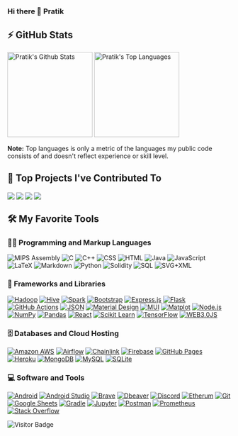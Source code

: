 ### Hi there 👋 Pratik

## ⚡ GitHub Stats

  <a href="#"><img alt="Pratik's Github Stats" src="https://denvercoder1-github-readme-stats.vercel.app/api/?username=ppatil002&show_icons=true&include_all_commits=true&count_private=true&theme=gruvbox&hide_border=false&bg_color=1F222E&title_color=F85D7F&icon_color=F8D866" height="192px"/></a>
  <a href="#"><img alt="Pratik's Top Languages" src="https://denvercoder1-github-readme-stats.vercel.app/api/top-langs/?username=ppatil002&langs_count=8&layout=compact&theme=gruvbox&hide_border=false&bg_color=1F222E&title_color=F85D7F&icon_color=F8D866,Roff" height="192px"/></a>
  <br/>

  <b>Note:</b> Top languages is only a metric of the languages my public code consists of and doesn't reflect experience or skill level.

<summary><h2>📕 Top Projects I've Contributed To</h2></summary>
<!-- Repo info cards - https://github.com/anuraghazra/github-readme-stats -->
  <!-- Small repo cards (fork) - https://github.com/DenverCoder1/github-readme-stats -->

<p align=centre>
<a href="https://github.com/ppatil002/Club_Recommendation_System" target="_blank"><img align="center" src="https://github-readme-stats.vercel.app/api/pin/?username=ppatil002&repo=Club_Recommendation_System&theme=gruvbox"></a>
<a href="https://github.com/ppatil002/Text-Editor-DSA1-Mini-Project" target="_blank"><img align="center" src="https://github-readme-stats.vercel.app/api/pin/?username=ppatil002&repo=Text-Editor-DSA1-Mini-Project&theme=gruvbox"></a>
<a href="https://github.com/ppatil002/VR_Connect" target="_blank"><img align="center" src="https://github-readme-stats.vercel.app/api/pin/?username=ppatil002&repo=VR_Connect&theme=gruvbox"></a>  
<a href="https://github.com/ppatil002/ToDoList" target="_blank"><img align="center" src="https://github-readme-stats.vercel.app/api/pin/?username=ppatil002&repo=ToDoList&theme=gruvbox"></a>
</p>

<!--<details> --> 
  <summary><h2>🛠️ My Favorite Tools</h2></summary>
  <!-- Some badges are from https://github.com/Ileriayo/markdown-badges 
  <a href="#"><img alt="GitLab Cl" src="https://img.shields.io/badge/gitlab%20ci-%23181717.svg?style=for-the-badge&logo=gitlab&logoColor=white"></a> 
  style=for-the-badge to change the style-->

  <h3>👨‍💻 Programming and Markup Languages</h3>

  <p>
      <img alt="MIPS Assembly" src="https://custom-icon-badges.demolab.com/badge/Assembly-525252.svg?logo=asm-hex&logoColor=white">
      <img alt="C" src="https://custom-icon-badges.demolab.com/badge/C-03599C.svg?logo=c-in-hexagon&logoColor=white">
      <img alt="C++" src="https://custom-icon-badges.demolab.com/badge/C++-9C033A.svg?logo=cpp2&logoColor=white">
      <img alt="CSS" src="https://img.shields.io/badge/CSS-1572B6.svg?logo=css3&logoColor=white">
      <img alt="HTML" src="https://img.shields.io/badge/HTML-E34F26.svg?logo=html5&logoColor=white">
      <img alt="Java" src="https://custom-icon-badges.demolab.com/badge/Java-007396.svg?logo=java&logoColor=white">
      <img alt="JavaScript" src="https://img.shields.io/badge/JavaScript-F7DF1E.svg?logo=javascript&logoColor=black">
      <img alt="LaTeX" src="https://img.shields.io/badge/LaTeX-008080.svg?logo=LaTeX&logoColor=white">
      <img alt="Markdown" src="https://img.shields.io/badge/Markdown-000000.svg?logo=markdown&logoColor=white">
      <img alt="Python" src="https://img.shields.io/badge/Python-14354C.svg?logo=python&logoColor=white">
      <img alt="Solidity" src="https://img.shields.io/badge/Solidity-363636.svg?logo=Solidity&logoColor=white">
      <img alt="SQL" src="https://custom-icon-badges.demolab.com/badge/SQL-025E8C.svg?logo=database&logoColor=white">
      <img alt="SVG+XML" src="https://img.shields.io/badge/SVG%2BXML-e0982c.svg?logo=svg&logoColor=white">
  </p>

  <h3>🧰 Frameworks and Libraries</h3>

  <p>
      <a href="#"><img alt="Hadoop" src ="https://img.shields.io/badge/Apache%20Hadoop-66CCFF.svg?&logo=Apache-Hadoop&logoColor=black"></a>
      <a href="#"><img alt="Hive" src ="https://img.shields.io/badge/Apache%20Hive-FDEE21.svg?logo=Apache-Hive&logoColor=black"></a>
      <a href="#"><img alt="Spark" src ="https://img.shields.io/badge/Apache%20Spark-E25A1C.svg?logo=Apache-Spark&logoColor=white"></a>
      <a href="#"><img alt="Bootstrap" src="https://img.shields.io/badge/Bootstrap-7952B3.svg?logo=bootstrap&logoColor=white"></a>
      <a href="#"><img alt="Express.js" src="https://img.shields.io/badge/Express.js-404d59.svg?logo=express&logoColor=white"></a>
      <a href="#"><img alt="Flask" src="https://img.shields.io/badge/Flask-000000.svg?logo=flask&logoColor=white"></a>
      <a href="#"><img alt="GitHub Actions" src="https://img.shields.io/badge/GitHub%20Actions-2671E5.svg?logo=github%20actions&logoColor=white"></a>
      <a href="#"><img alt="JSON" src="https://img.shields.io/badge/JSON-000000.svg?logo=JSON&logoColor=white"></a>
      <a href="#"><img alt="Material Design" src="https://img.shields.io/badge/Material%20Design-0081CB.svg?logo=material-design&logoColor=white"></a>
      <a href="#"><img alt="MUI" src="https://img.shields.io/badge/MUI-007FFF.svg?logo=MUI&logoColor=white"></a>
      <a href="#"><img alt="Matplot" src="https://img.shields.io/badge/Matplotlib-%23ffffff.svg?logo=Matplotlib&logoColor=white"></a>
      <a href="#"><img alt="Node.js" src="https://img.shields.io/badge/Node.js-43853D.svg?logo=node.js&logoColor=white"></a>
      <a href="#"><img alt="NumPy" src="https://img.shields.io/badge/Numpy-013243.svg?logo=numpy&logoColor=white"></a>
      <a href="#"><img alt="Pandas" src="https://img.shields.io/badge/Pandas-150458.svg?logo=pandas&logoColor=white"></a>
      <a href="#"><img alt="React" src="https://img.shields.io/badge/React-20232a.svg?logo=react&logoColor=%2361DAFB"></a>
      <a href="#"><img alt="Scikit Learn" src="https://img.shields.io/badge/scikitlearn-F7931E.svg?logo=scikit-learn&logoColor=white"></a>
      <a href="#"><img alt="TensorFlow" src="https://img.shields.io/badge/TensorFlow-FF6F00.svg?logo=TensorFlow&logoColor=white"></a>
      <a href="#"><img alt="WEB3.0JS" src="https://img.shields.io/badge/Web3.js-F16822.svg?logo=web3dotjs&logoColor=white"></a>
  </p>

  <h3>🗄️ Databases and Cloud Hosting</h3>

  <p>
      <a href="#"><img alt="Amazon AWS" src ="https://img.shields.io/badge/Amazon%20AWS-232F3E.svg?logo=Amazon-AWS&logoColor=white"></a>
      <a href="#"><img alt="Airflow" src ="https://img.shields.io/badge/Apache%20Airflow-017CEE.svg?logo=Apache-Airflow&logoColor=white"></a>
      <a href="#"><img alt="Chainlink" src ="https://img.shields.io/badge/Chainlink-375BD2.svg?logo=Chainlink&logoColor=white"></a>
      <a href="#"><img alt="Firebase" src ="https://img.shields.io/badge/Firebase-FFCA28.svg?&logo=Firebase&logoColor=white"></a>
      <a href="#"><img alt="GitHub Pages" src="https://img.shields.io/badge/GitHub%20Pages-327FC7.svg?logo=github&logoColor=white"></a>
      <a href="#"><img alt="Heroku" src="https://img.shields.io/badge/Heroku-430098.svg?logo=heroku&logoColor=white"></a>
      <a href="#"><img alt="MongoDB" src ="https://img.shields.io/badge/MongoDB-4ea94b.svg?logo=mongodb&logoColor=white"></a>
      <a href="#"><img alt="MySQL" src="https://img.shields.io/badge/MySQL-00f.svg?logo=mysql&logoColor=white"></a>
      <a href="#"><img alt="SQLite" src ="https://img.shields.io/badge/SQLite-07405e.svg?logo=sqlite&logoColor=white"></a>
  </p>

  <h3>💻 Software and Tools</h3>

  <p>
      <a href="#"><img alt="Android" src="https://img.shields.io/badge/Android-3DDC84?logo=android&logoColor=white"></a>
      <a href="#"><img alt="Android Studio" src="https://img.shields.io/badge/Android%20Studio-008678.svg?logo=android-studio&logoColor=white"></a>
      <a href="#"><img alt="Brave" src="https://img.shields.io/badge/-Brave-FB542B?logo=brave&logoColor=white"></a>
      <a href="#"><img alt="Dbeaver" src="https://custom-icon-badges.demolab.com/badge/-Dbeaver-372923?logo=dbeaver-mono&logoColor=white"></a>
      <a href="#"><img alt="Discord" src="https://img.shields.io/badge/-Discord-5865F2.svg?logo=discord&logoColor=white"></a>
      <a href="#"><img alt="Etherum" src="https://img.shields.io/badge/Ethereum-3C3C3D.svg?logo=Ethereum&logoColor=white"></a>
      <a href="#"><img alt="Git" src="https://img.shields.io/badge/Git-F05033.svg?logo=git&logoColor=white"></a>
      <a href="#"><img alt="Google Sheets" src="https://img.shields.io/badge/Sheets-34A853.svg?logo=google%20sheets&logoColor=white"></a>
      <a href="#"><img alt="Gradle" src="https://img.shields.io/badge/Gradle-02303A.svg?logo=Gradle&logoColor=white"></a>
      <a href="#"><img alt="Jupyter" src="https://img.shields.io/badge/Jupyter-F37626.svg?logo=Jupyter&logoColor=white"></a>
      <a href="#"><img alt="Postman" src="https://img.shields.io/badge/Postman-FF6C37?logo=postman&logoColor=white"></a>
      <a href="#"><img alt="Prometheus" src="https://img.shields.io/badge/Prometheus-E6522C.svg?logo=Prometheus&logoColor=white"></a>
      <a href="#"><img alt="Stack Overflow" src="https://img.shields.io/badge/-Stack%20Overflow-FE7A16?logo=stack-overflow&logoColor=white"></a>
  </p>
<!-- </details> -->

![Visitor Badge](https://visitor-badge.laobi.icu/badge?page_id=ppatil002.ppatil002)
